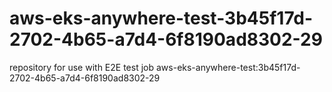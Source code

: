 # aws-eks-anywhere-test-3b45f17d-2702-4b65-a7d4-6f8190ad8302-29
repository for use with E2E test job aws-eks-anywhere-test:3b45f17d-2702-4b65-a7d4-6f8190ad8302-29
